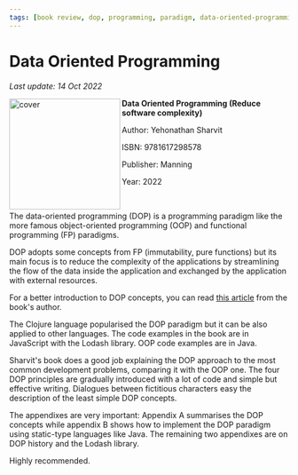 ```yaml
---
tags: [book review, dop, programming, paradigm, data-oriented-programming]
---
```


# Data Oriented Programming

*Last update: 14 Oct 2022*

<img align="left" src="../covers/data-oriented-programming.jpeg" alt="cover" height="200" />

**Data Oriented Programming (Reduce software complexity)**

Author: Yehonathan Sharvit

ISBN: 9781617298578

Publisher: Manning

Year: 2022

<br/>

The data-oriented programming (DOP) is a programming paradigm like the more famous object-oriented programming (OOP) and functional programming (FP) paradigms.

DOP adopts some concepts from FP (immutability, pure functions) but its main focus is to reduce the complexity of the applications by streamlining the flow of the data inside the application and exchanged by the application with external resources.

For a better introduction to DOP concepts, you can read [this article](https://blog.klipse.tech/databook/2020/09/25/data-book-chap0.html) from the book's author.

The Clojure language popularised the DOP paradigm but it can be also applied to other languages. The code examples in the book are in JavaScript with the Lodash library. OOP code examples are in Java.

Sharvit's book does a good job explaining the DOP approach to the most common development problems, comparing it with the OOP one. The four DOP principles are gradually introduced with a lot of code and simple but effective writing. Dialogues between fictitious characters easy the description of the least simple DOP concepts.

The appendixes are very important: Appendix A summarises the DOP concepts while appendix B shows how to implement the DOP paradigm using static-type languages like Java. The remaining two appendixes are on DOP history and the Lodash library.

Highly recommended.
